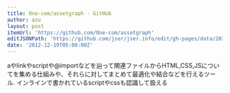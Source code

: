 ```yaml
---
title: One-com/assetgraph · GitHub
author: azu
layout: post
itemUrl: 'https://github.com/One-com/assetgraph'
editJSONPath: 'https://github.com/jser/jser.info/edit/gh-pages/data/2012/12/index.json'
date: '2012-12-19T05:00:00Z'
---
```

aやlinkやscriptや@importなどを辿って関連ファイルからHTML,CSS,JSについてを集める仕組みや、それらに対してまとめて最適化や結合などを行えるツール.
インラインで書かれているscriptやcssも認識して扱える
